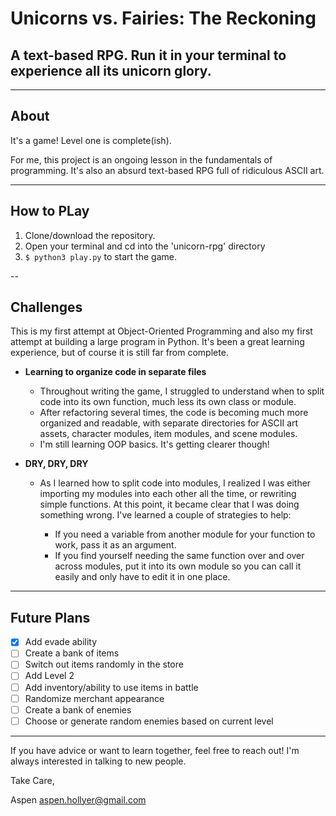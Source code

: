 # Unicorns vs. Fairies: The Reckoning

## A text-based RPG. Run it in your terminal to experience all its unicorn glory.

--------------------------------------------------------------------------------

## About

It's a game! Level one is complete(ish).

For me, this project is an ongoing lesson in the fundamentals of programming. It's also an absurd text-based RPG full of ridiculous ASCII art.

--------------------------------------------------------------------------------

## How to PLay

1. Clone/download the repository.
2. Open your terminal and cd into the 'unicorn-rpg' directory
3. ```$ python3 play.py``` to start the game.

--

## Challenges

This is my first attempt at Object-Oriented Programming and also my first attempt at building a large program in Python. It's been a great learning experience, but of course it is still far from complete.

- **Learning to organize code in separate files**

  - Throughout writing the game, I struggled to understand when to split code into its own function, much less its own class or module.
  - After refactoring several times, the code is becoming much more organized and readable, with separate directories for ASCII art assets, character modules, item modules, and scene modules.
  - I'm still learning OOP basics. It's getting clearer though!

- **DRY, DRY, DRY**

  - As I learned how to split code into modules, I realized I was either importing my modules into each other all the time, or rewriting simple functions. At this point, it became clear that I was doing something wrong. I've learned a couple of strategies to help:

    - If you need a variable from another module for your function to work, pass it as an argument.
    - If you find yourself needing the same function over and over across modules, put it into its own module so you can call it easily and only have to edit it in one place.

--------------------------------------------------------------------------------

## Future Plans

- [x] Add evade ability
- [ ] Create a bank of items
- [ ] Switch out items randomly in the store
- [ ] Add Level 2
- [ ] Add inventory/ability to use items in battle
- [ ] Randomize merchant appearance
- [ ] Create a bank of enemies
- [ ] Choose or generate random enemies based on current level

--------------------------------------------------------------------------------

If you have advice or want to learn together, feel free to reach out! I'm always interested in talking to new people.

Take Care,

Aspen aspen.hollyer@gmail.com
